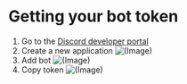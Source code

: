 # Getting your bot token

1. Go to the [Discord developer portal](https://discord.com/developers/applications)
2. Create a new application
  ![(Image)](https://i.imgur.com/7MDza3x.png)
3. Add bot
  ![(Image)](https://i.imgur.com/7n979T6.png)
4. Copy token
  ![(Image)](https://i.imgur.com/8ISNB8g.png)
